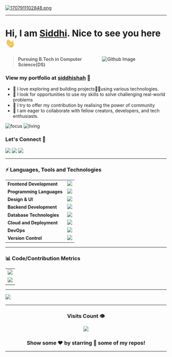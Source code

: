 <!---
Please consider starring the repo if you find this useful in any manner
or use it. It helps me a lot.
-->
[![1707911102848.png](https://i.postimg.cc/Y0JxK4Yh/1707911102848.png)](https://postimg.cc/p5JjKL0H)
<hr>

# Hi, I am <a href = "https://www.linkedin.com/in/siddhi-shah-1148a824b">Siddhi</a>. Nice to see you here <img src="https://raw.githubusercontent.com/ABSphreak/ABSphreak/master/gifs/Hi.gif" width="30px">

<a href=""><img width="40%" align="right" alt="Github Image" src="https://media.giphy.com/media/V21UwO1oh2nswmq08I/giphy.gif" /></a>
>**Pursuing B.Tech in Computer Science(DS)**
### View my portfolio at [siddhishah](https://siddhishah.vercel.app/) 🔗

- 🔭 I love exploring and building projects👨‍💻using various technologies.
- 🌱 I look for opportunities to use my skills to solve challenging real-world problems
- 👀 I try to offer my contribution by realising the power of community
- 👯 I am eager to collaborate with fellow creators, developers, and tech enthusiasts.


![focus](https://img.shields.io/badge/focus-SoftwareDev-critical)
![living](https://img.shields.io/badge/living-India-3c9)


### Let's Connect 🚀
<a href = "https://www.linkedin.com/in/siddhi-shah-1148a824b"><img src = "https://skillicons.dev/icons?i=linkedin&theme=dark" height = 35></a>
<a href = "https://discordapp.com/"><img src = "https://skillicons.dev/icons?i=discord&theme=dark" height = 35></a>
<a href = "https://twitter.com/"><img src = "https://skillicons.dev/icons?i=twitter&theme=dark" height = 35></a>



<hr>
<h3>⚡ Languages, Tools and Technologies</h3></summary>
<table>
<tr>
	<td><strong>Frontend Development</strong></td>
	<td><img height=40 src = "https://skillicons.dev/icons?i=html,css,js,ts,react,redux,tailwind,bootstrap,nextjs,flutter" ></td>
</tr>
<tr>
	<td><strong>Programming Languages</strong></td>
	<td><img height=40 src = "https://skillicons.dev/icons?i=c,cpp,java,py,&theme=dark"></td>
</tr>
<tr>
	<td><strong>Design & UI</strong></td>
	<td><img height=40 src = "https://skillicons.dev/icons?i=figma,materialui,svg&theme=dark"></td>
</tr>
<tr>
	<td><strong>Backend Development</strong></td>
	<td><img height=40 src = "https://skillicons.dev/icons?i=nodejs,express,flask,django,postman&theme=dark"></td>
</tr>
<tr>
	<td><strong>Database Technologies</strong></td>
	<td><img height=40 src = "https://skillicons.dev/icons?i=mysql,mongodb,firebase&theme=dark"></td>
</tr>
<tr>
	<td><strong>Cloud and Deployment</strong></td>
	<td><img height=40 src = "https://skillicons.dev/icons?i=aws,gcp,vercel,netlify&theme=dark"></td>
</tr>
<tr>
	<td><strong>DevOps</strong></td>
	<td><img height=40 src = "https://skillicons.dev/icons?i=kubernetes,docker,jenkins,linux&theme=dark"></td>
</tr>
<tr>
	<td><strong>Version Control</strong></td>
	<td><img height=40 src = "https://skillicons.dev/icons?i=git,github,gitlab&theme=dark"></td>
</tr>
</table>
<hr>
<h3>📊 Code/Contribution Metrics</h3></summary>
<table>
	<tr>
		<td colspan = "2"><a href = ""><img src="https://github-readme-activity-graph.vercel.app/graph?username=siddhishah109&bg_color=2e3440&hide_border=true&point=false&line=88c0d0&radius=8&area=true&area_color=88c0d0&title_color=ffffff&color=ffffff"></a></td>
	</tr>
	<tr>
		<td colspan = "2"><a href=""><img width=100% src="https://github-profile-trophy.vercel.app/?username=siddhishah109&hide_border=true&count_private=true&column=-1&theme=nord&no-frame=true"></a></td>
	</tr>
	</table>
<hr>
<a href = "https://holopin.io/@siddhishah109"><img src = "https://holopin.me/siddhishah109"></a>
<hr>
<div align = "center">
<h3><b>Visits Count 👁️</b></h3>
<img width = 25% src = "https://profile-counter.glitch.me/{siddhishah109}/count.svg">
	
### Show some ❤️ by starring 🌟 some of my repos!
<hr>
</div>

